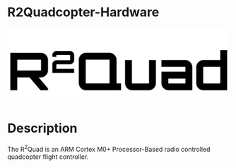 # R2Quadcopter-Hardware

<p align="center">
<img src="https://github.com/RafaelRiber/R2Quadcopter-Hardware/blob/master/Images/R2Quad%20Logo1.png?raw=true">
</p>

# Description

The R<sup>2</sup>Quad is an ARM Cortex M0+ Processor-Based radio controlled quadcopter flight controller.
